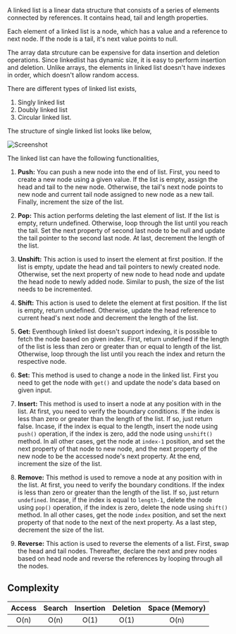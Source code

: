 A linked list is a linear data structure that consists of a series of elements connected by references. It contains head, tail and length properties. 

Each element of a linked list is a node, which has a value and a reference to next node. If the node is a tail, it's next value points to null.

The array data strcuture can be expensive for data insertion and deletion operations. Since linkedlist has dynamic size, it is easy to perform insertion and deletion. Unlike arrays, the elements in linked list doesn't have indexes in order, which doesn't allow random access.

There are different types of linked list exists, 

1. Singly linked list
2. Doubly linked list
3. Circular linked list.

The structure of single linked list looks like below,

   ![Screenshot](singlylinkedlist.png)

The linked list can have the following functionalities,

1. **Push:** You can push a new node into the end of list. First, you need to create a new node using a given value. If the list is empty, assign the head and tail to the new node. Otherwise, the tail's next node points to new node and current tail node assigned to new node as a new tail. Finally, increment the size of the list.

2. **Pop:** This action performs deleting the last element of list. If the list is empty, return undefined. Otherwise, loop through the list until you reach the tail. Set the next property of second last node to be null and update the tail pointer to the second last node. At last, decrement the length of the list.
   
3. **Unshift:** This action is used to insert the element at first position. If the list is empty, update the head and tail pointers to newly created node. Otherwise, set the next property of new node to head node and update the head node to newly added node. Similar to push, the size of the list needs to be incremented.
   
4. **Shift:** This action is used to delete the element at first position. If the list is empty, return undefined. Otherwise, update the head reference to current head's next node and decrement the length of the list. 
   
5. **Get:** Eventhough linked list doesn't support indexing, it is possible to fetch the node based on given index. First, return undefined if the length of the list is less than zero or greater than or equal to length of the list. Otherwise, loop through the list until you reach the index and return the respective node.
   
6. **Set:** This method is used to change a node in the linked list. First you need to get the node with `get()` and update the node's data based on given input.
   
7. **Insert:** This method is used to insert a node at any position with in the list. At first, you need to verify the boundary conditions. If the index is less than zero or greater than the length of the list. If so, just return false. Incase, if the index is equal to the length, insert the node using `push()` operation, if the index is zero, add the node using `unshift()` method. In all other cases, get the node at `index-1` position, and set the next property of that node to new node, and the next property of the new node to be the accessed node's next property. At the end, increment the size of the list.
   
8.  **Remove:** This method is used to remove a node at any position with in the list. At first, you need to verify the boundary conditions. If the index is less than zero or greater than the length of the list. If so, just return `undefined`. Incase, if the index is equal to `length-1`, delete the node using `pop()` operation, if the index is zero, delete the node using `shift()` method. In all other cases, get the node `index` position, and set the next property of that node to the next of the next property. As a last step, decrement the size of the list.
   
9.  **Reverse:** This action is used to reverse the elements of a list. First, swap the head and tail nodes. Thereafter, declare the next and prev nodes based on head node and reverse the references by looping through all the nodes. 

## Complexity

| Access            | Search             | Insertion | Deletion               | Space (Memory)    |
| :-------------: | :-----------------: | :-----------------: | :-------: | :-------: |
|  O(n)               | O(n)       | O(1)       | O(1)         | O(n)       | 